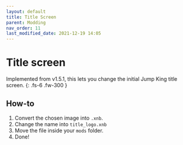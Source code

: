 ```yaml
---
layout: default
title: Title Screen
parent: Modding
nav_order: 11
last_modified_date: 2021-12-19 14:05
---
```


# Title screen 
Implemented from <span class="badge-pill">v1.5.1</span>, this lets you change the initial Jump King title screen.<!-- more -->
{: .fs-6 .fw-300 }

## How-to
1. Convert the chosen image into `.xnb`.
2. Change the name into `title_logo.xnb`
3. Move the file inside your `mods` folder.
4. Done!